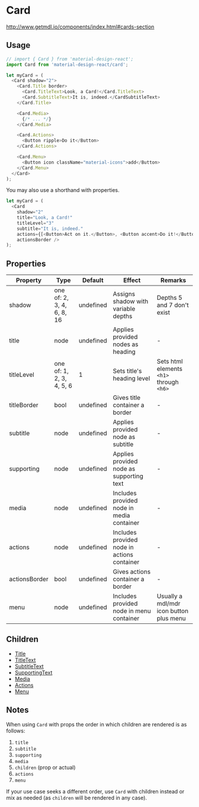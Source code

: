 # Card

http://www.getmdl.io/components/index.html#cards-section


## Usage

```javascript
// import { Card } from 'material-design-react';
import Card from 'material-design-react/card';

let myCard = (
  <Card shadow="2">
    <Card.Title border>
      <Card.TitleText>Look, a Card!</Card.TitleText>
      <Card.SubtitleText>It is, indeed.</CardSubtitleText>
    </Card.Title>

    <Card.Media>
      {/* ... */}
    </Card.Media>

    <Card.Actions>
      <Button ripple>Do it</Button>
    </Card.Actions>

    <Card.Menu>
      <Button icon className="material-icons">add</Button>
    </Card.Menu>
  </Card>
);
```

You may also use a shorthand with properties.

```javascript
let myCard = (
  <Card
    shadow="2"
    title="Look, a Card!"
    titleLevel="3"
    subtitle="It is, indeed."
    actions={[<Button>Act on it.</Button>, <Button accent>Do it!</Button>]}
    actionsBorder />
);
```


## Properties

Property | Type | Default | Effect | Remarks
-------- | -----| ------- | ------ | -------
shadow | one of: 2, 3, 4, 6, 8, 16 | undefined | Assigns shadow with variable depths | Depths 5 and 7 don't exist
title | node | undefined | Applies provided nodes as heading | -
titleLevel | one of: 1, 2, 3, 4, 5, 6 | 1 | Sets title's heading level | Sets html elements `<h1>` through `<h6>`
titleBorder | bool| undefined | Gives title container a border | -
subtitle | node | undefined | Applies provided node as subtitle | -
supporting | node | undefined | Applies provided node as supporting text | -
media | node | undefined | Includes provided node in media container | -
actions | node | undefined | Includes provided node in actions container | -
actionsBorder | bool | undefined | Gives actions container a border | -
menu | node | undefined | Includes provided node in menu container | Usually a mdl/mdr icon button plus menu

## Children

* [Title](./title/README.md)
* [TitleText](./title-text/README.md)
* [SubtitleText](./subtitle-text/README.md)
* [SupportingText](./supporting-text/README.md)
* [Media](./media/README.md)
* [Actions](./actions/README.md)
* [Menu](./menu/README.md)


## Notes

When using `Card` with props the order in which children are rendered is as follows:
1. `title`
2. `subtitle`
3. `supporting`
4. `media`
5. `children` (prop or actual)
6. `actions`
7. `menu`

If your use case seeks a different order, use `Card` with children instead or mix as needed (as `children` will be rendered in any case).
